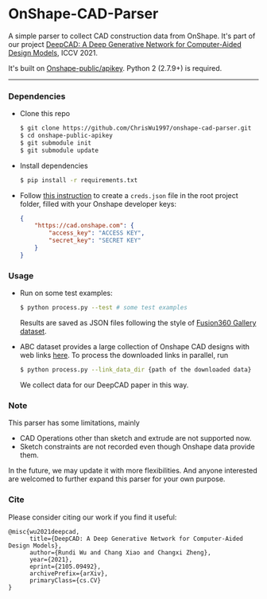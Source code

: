# OnShape-CAD-Parser

A simple parser to collect CAD construction data from OnShape. It's part of our project [DeepCAD: A Deep Generative Network for Computer-Aided Design Models](https://github.com/ChrisWu1997/DeepCAD), ICCV 2021.

It's built on [Onshape-public/apikey](https://github.com/onshape-public/apikey). Python 2 (2.7.9+) is required.

---

### Dependencies
- Clone this repo
    ```sh
    $ git clone https://github.com/ChrisWu1997/onshape-cad-parser.git
    $ cd onshape-public-apikey
    $ git submodule init
    $ git submodule update
    ```
- Install dependencies
    ```sh
    $ pip install -r requirements.txt
    ```

- Follow [this instruction](https://github.com/onshape-public/apikey/tree/master/python#running-the-app) to create a `creds.json` file in the root project folder, filled with your Onshape developer keys:
    ```json
    {
        "https://cad.onshape.com": {
            "access_key": "ACCESS KEY",
            "secret_key": "SECRET KEY"
        }
    }
    ```

### Usage
- Run on some test examples:
    ```sh
    $ python process.py --test # some test examples
    ```
    Results are saved as JSON files following the style of [Fusion360 Gallery dataset](https://github.com/AutodeskAILab/Fusion360GalleryDataset/blob/master/docs/reconstruction.md).

- ABC dataset provides a large collection of Onshape CAD designs with web links [here](https://archive.nyu.edu/handle/2451/61215). To process the downloaded links in parallel, run
    ```sh
    $ python process.py --link_data_dir {path of the downloaded data}
    ```
  We collect data for our DeepCAD paper in this way.

### Note
This parser has some limitations, mainly
- CAD Operations other than sketch and extrude are not supported now. 
- Sketch constraints are not recorded even though Onshape data provide them.

In the future, we may update it with more flexibilities. And anyone interested are welcomed to further expand this parser for your own purpose.

### Cite
Please consider citing our work if you find it useful:
```
@misc{wu2021deepcad,
      title={DeepCAD: A Deep Generative Network for Computer-Aided Design Models}, 
      author={Rundi Wu and Chang Xiao and Changxi Zheng},
      year={2021},
      eprint={2105.09492},
      archivePrefix={arXiv},
      primaryClass={cs.CV}
}
```
